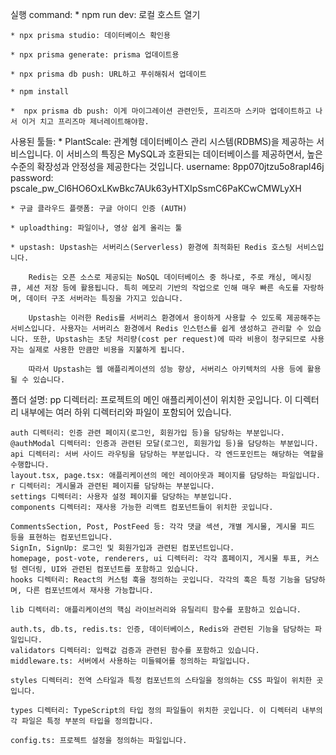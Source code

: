 실행 command:
    * npm run dev: 로컬 호스트 열기

    * npx prisma studio: 데이터베이스 확인용

    * npx prisma generate: prisma 업데이트용

    * npx prisma db push: URL하고 푸쉬해줘서 업데이트

    * npm install 

    *  npx prisma db push: 이게 마이그레이션 관련인듯, 프리즈마 스키마 업데이트하고 나서 이거 치고 프리즈마 제너레이트해야함.

사용된 툴들:
    * PlantScale: 관계형 데이터베이스 관리 시스템(RDBMS)을 제공하는 서비스입니다. 이 서비스의 특징은 MySQL과 호환되는 데이터베이스를 제공하면서, 높은 수준의 확장성과 안정성을 제공한다는 것입니다.
    username: 8pp070jtzu5o8rapl46j
    password: pscale_pw_Cl6HO6OxLKwBkc7AUk63yHTXIpSsmC6PaKCwCMWLyXH

    * 구글 클라우드 플랫폼: 구글 아이디 인증 (AUTH)

    * uploadthing: 파일이나, 영상 쉽게 올리는 툴

    * upstash: Upstash는 서버리스(Serverless) 환경에 최적화된 Redis 호스팅 서비스입니다.

        Redis는 오픈 소스로 제공되는 NoSQL 데이터베이스 중 하나로, 주로 캐싱, 메시징 큐, 세션 저장 등에 활용됩니다. 특히 메모리 기반의 작업으로 인해 매우 빠른 속도를 자랑하며, 데이터 구조 서버라는 특징을 가지고 있습니다.

        Upstash는 이러한 Redis를 서버리스 환경에서 용이하게 사용할 수 있도록 제공해주는 서비스입니다. 사용자는 서버리스 환경에서 Redis 인스턴스를 쉽게 생성하고 관리할 수 있습니다. 또한, Upstash는 초당 처리량(cost per request)에 따라 비용이 청구되므로 사용자는 실제로 사용한 만큼만 비용을 지불하게 됩니다.

        따라서 Upstash는 웹 애플리케이션의 성능 향상, 서버리스 아키텍처의 사용 등에 활용될 수 있습니다.
    
    
폴더 설명:
    pp 디렉터리: 프로젝트의 메인 애플리케이션이 위치한 곳입니다. 이 디렉터리 내부에는 여러 하위 디렉터리와 파일이 포함되어 있습니다.

    auth 디렉터리: 인증 관련 페이지(로그인, 회원가입 등)을 담당하는 부분입니다.
    @authModal 디렉터리: 인증과 관련된 모달(로그인, 회원가입 등)을 담당하는 부분입니다.
    api 디렉터리: 서버 사이드 라우팅을 담당하는 부분입니다. 각 엔드포인트는 해당하는 역할을 수행합니다.
    layout.tsx, page.tsx: 애플리케이션의 메인 레이아웃과 페이지를 담당하는 파일입니다.
    r 디렉터리: 게시물과 관련된 페이지를 담당하는 부분입니다.
    settings 디렉터리: 사용자 설정 페이지를 담당하는 부분입니다.
    components 디렉터리: 재사용 가능한 리액트 컴포넌트들이 위치한 곳입니다.

    CommentsSection, Post, PostFeed 등: 각각 댓글 섹션, 개별 게시물, 게시물 피드 등을 표현하는 컴포넌트입니다.
    SignIn, SignUp: 로그인 및 회원가입과 관련된 컴포넌트입니다.
    homepage, post-vote, renderers, ui 디렉터리: 각각 홈페이지, 게시물 투표, 커스텀 렌더링, UI와 관련된 컴포넌트를 포함하고 있습니다.
    hooks 디렉터리: React의 커스텀 훅을 정의하는 곳입니다. 각각의 훅은 특정 기능을 담당하며, 다른 컴포넌트에서 재사용 가능합니다.

    lib 디렉터리: 애플리케이션의 핵심 라이브러리와 유틸리티 함수를 포함하고 있습니다.

    auth.ts, db.ts, redis.ts: 인증, 데이터베이스, Redis와 관련된 기능을 담당하는 파일입니다.
    validators 디렉터리: 입력값 검증과 관련된 함수를 포함하고 있습니다.
    middleware.ts: 서버에서 사용하는 미들웨어를 정의하는 파일입니다.

    styles 디렉터리: 전역 스타일과 특정 컴포넌트의 스타일을 정의하는 CSS 파일이 위치한 곳입니다.

    types 디렉터리: TypeScript의 타입 정의 파일들이 위치한 곳입니다. 이 디렉터리 내부의 각 파일은 특정 부분의 타입을 정의합니다.

    config.ts: 프로젝트 설정을 정의하는 파일입니다.